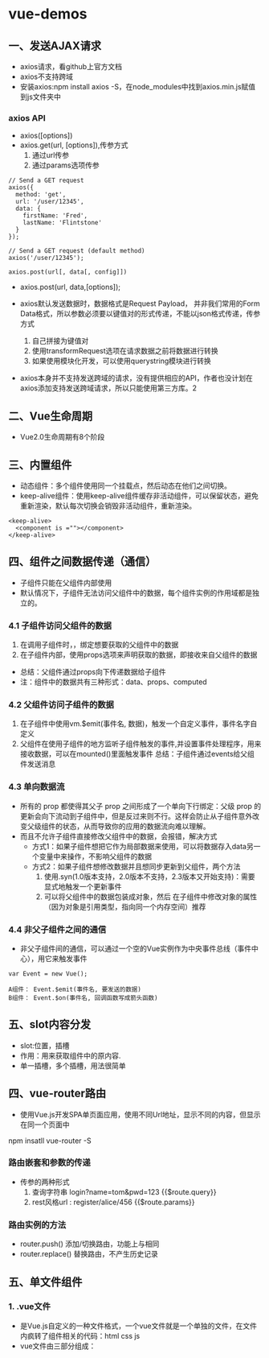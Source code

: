 # vue-demos
## 一、发送AJAX请求

+ axios请求，看github上官方文档
+ axios不支持跨域
+ 安装axios:npm install axios -S，在node_modules中找到axios.min.js赋值到js文件夹中

### axios API
+ axios([options])
+ axios.get(url, [options]),传参方式
    1. 通过url传参
    2. 通过params选项传参

```
// Send a GET request
axios({
  method: 'get',
  url: '/user/12345',
  data: {
    firstName: 'Fred',
    lastName: 'Flintstone'
  }
});
```

```
// Send a GET request (default method)
axios('/user/12345');

axios.post(url[, data[, config]])
```
+ axios.post(url, data,[options]);
+ axios默认发送数据时，数据格式是Request Payload， 并非我们常用的Form Data格式，所以参数必须要以键值对的形式传递，不能以json格式传递，传参方式
    1. 自己拼接为键值对
    2. 使用transformRequest选项在请求数据之前将数据进行转换
    3. 如果使用模块化开发，可以使用querystring模块进行转换

+ axios本身并不支持发送跨域的请求，没有提供相应的API，作者也没计划在axios添加支持发送跨域请求，所以只能使用第三方库。2


## 二、Vue生命周期
+ Vue2.0生命周期有8个阶段


## 三、内置组件
+ <component :is="">动态组件：多个组件使用同一个挂载点，然后动态在他们之间切换。
+ keep-alive组件：使用keep-alive组件缓存非活动组件，可以保留状态，避免重新渲染，默认每次切换会销毁非活动组件，重新渲染。
```
<keep-alive>
  <component is =""></component>
</keep-alive>
```

## 四、组件之间数据传递（通信）
+ 子组件只能在父组件内部使用
+ 默认情况下，子组件无法访问父组件中的数据，每个组件实例的作用域都是独立的。
### 4.1 子组件访问父组件的数据
1. 在调用子组件时，，绑定想要获取的父组件中的数据
2. 在子组件内部，使用props选项来声明获取的数据，即接收来自父组件的数据
+ 总结：父组件通过props向下传递数据给子组件
+ 注：组件中的数据共有三种形式：data、props、computed

### 4.2 父组件访问子组件的数据
1. 在子组件中使用vm.$emit(事件名, 数据)，触发一个自定义事件，事件名字自定义
2. 父组件在使用子组件的地方监听子组件触发的事件,并设置事件处理程序，用来接收数据，可以在mounted()里面触发事件
总结：子组件通过events给父组件发送消息

### 4.3 单向数据流
+ 所有的 prop 都使得其父子 prop 之间形成了一个单向下行绑定：父级 prop 的更新会向下流动到子组件中，但是反过来则不行。这样会防止从子组件意外改变父级组件的状态，从而导致你的应用的数据流向难以理解。
+ 而且不允许子组件直接修改父组件中的数据，会报错，解决方式
  + 方式1：如果子组件想把它作为局部数据来使用，可以将数据存入data另一个变量中来操作，不影响父组件的数据
  + 方式2：如果子组件想修改数据并且想同步更新到父组件，两个方法
    1. 使用.syn(1.0版本支持，2.0版本不支持，2.3版本又开始支持)：需要显式地触发一个更新事件
    2. 可以将父组件中的数据包装成对象，然后 在子组件中修改对象的属性（因为对象是引用类型，指向同一个内存空间）推荐


### 4.4 非父子组件之间的通信
+ 非父子组件间的通信，可以通过一个空的Vue实例作为中央事件总线（事件中心），用它来触发事件
```
var Event = new Vue();

A组件： Event.$emit(事件名, 要发送的数据)
B组件： Event.$on(事件名, 回调函数写成箭头函数)
```

## 五、slot内容分发
+ slot:位置，插槽
+ 作用：用来获取组件中的原内容.
+ 单一插槽，多个插槽，用法很简单

## 四、vue-router路由
+ 使用Vue.js开发SPA单页面应用，使用不同Url地址，显示不同的内容，但显示在同一个页面中

npm insatll vue-router -S

### 路由嵌套和参数的传递
+ 传参的两种形式
  1. 查询字符串  login?name=tom&pwd=123
  {{$route.query}}
  2. rest风格url  :  register/alice/456
  {{$route.params}}

### 路由实例的方法
+ router.push()  添加/切换路由，功能上与<router-link>相同
+ router.replace() 替换路由，不产生历史记录

## 五、单文件组件

### 1. .vue文件
+ 是Vue.js自定义的一种文件格式，一个vue文件就是一个单独的文件，在文件内疯转了组件相关的代码：html  css js
+ vue文件由三部分组成：<template> 、<style> 、<script>

### 2. vue-loader
+ 加载和解析vue文件的loader，基于webpack工具的。

### 3.vue-loader例子
+ webpack-demo
|-index.html
|-main.js   入口文件
|-App.vue  
|-package.json    工程文件
|-webpack.config.js    webpack配置文件
|-babelrc      Babel配置文件

手动搭建例子：webpack-vue

#### 3.1. 编写App.vue
#### 3.2. 安装相关模块
+ npm install vue -S
+ npm install webpack webpack-dev-server webpack-cli vue-loader vue-html-loader css-loader vue-style-loader file-loader vue-template-compiler -D
+ npm install -D babel-loader @babel/core @babel/preset-env webpack
+ babel-preset-env  //根据配置的运行环境自动启动需要的babel插件
+ vue-template-compiler  //预编译模板

#### 3.3. 编写入口文件main.js

#### 3.4. 编写webpack配置文件
#### 3.5. 编写.babelrc文件

#### 3.6.编写package.json文件

#### 3.7.运行测试
npm run dev

### 4. vue-cli脚手架
例子：vue_cli

